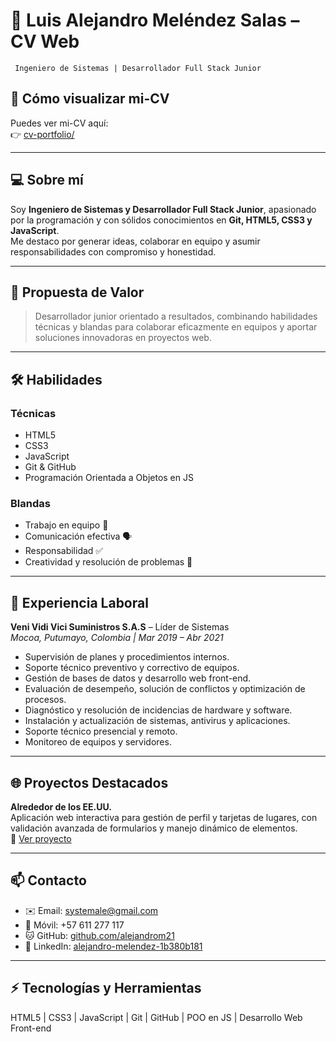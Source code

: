 # 👋 Luis Alejandro Meléndez Salas – CV Web

     Ingeniero de Sistemas | Desarrollador Full Stack Junior

## 🏁 Cómo visualizar mi-CV

Puedes ver mi-CV aquí:  
👉 [cv-portfolio/](https://alejandrom21.github.io/cv-portfolio/)

---

## 💻 Sobre mí

Soy **Ingeniero de Sistemas y Desarrollador Full Stack Junior**, apasionado por la programación y con sólidos conocimientos en **Git, HTML5, CSS3 y JavaScript**.  
Me destaco por generar ideas, colaborar en equipo y asumir responsabilidades con compromiso y honestidad.

---

## 🌟 Propuesta de Valor

> Desarrollador junior orientado a resultados, combinando habilidades técnicas y blandas para colaborar eficazmente en equipos y aportar soluciones innovadoras en proyectos web.

---

## 🛠 Habilidades

### Técnicas

- HTML5
- CSS3
- JavaScript
- Git & GitHub
- Programación Orientada a Objetos en JS

### Blandas

- Trabajo en equipo 💪
- Comunicación efectiva 🗣️
- Responsabilidad ✅
- Creatividad y resolución de problemas 🎨

---

## 💼 Experiencia Laboral

**Veni Vidi Vici Suministros S.A.S** – Líder de Sistemas  
_Mocoa, Putumayo, Colombia | Mar 2019 – Abr 2021_

- Supervisión de planes y procedimientos internos.
- Soporte técnico preventivo y correctivo de equipos.
- Gestión de bases de datos y desarrollo web front-end.
- Evaluación de desempeño, solución de conflictos y optimización de procesos.
- Diagnóstico y resolución de incidencias de hardware y software.
- Instalación y actualización de sistemas, antivirus y aplicaciones.
- Soporte técnico presencial y remoto.
- Monitoreo de equipos y servidores.

---

## 🌐 Proyectos Destacados

**Alrededor de los EE.UU.**  
Aplicación web interactiva para gestión de perfil y tarjetas de lugares, con validación avanzada de formularios y manejo dinámico de elementos.  
🔗 [Ver proyecto](https://alejandrom21.github.io/web_project_around/)

---

## 📫 Contacto

- ✉️ Email: [systemale@gmail.com](mailto:systemale@gmail.com)
- 📱 Móvil: +57 611 277 117
- 🐱 GitHub: [github.com/alejandrom21](https://github.com/alejandrom21)
- 🔗 LinkedIn: [alejandro-melendez-1b380b181](https://www.linkedin.com/in/alejandro-melendez-1b380b181/)

---

## ⚡ Tecnologías y Herramientas

HTML5 | CSS3 | JavaScript | Git | GitHub | POO en JS | Desarrollo Web Front-end
